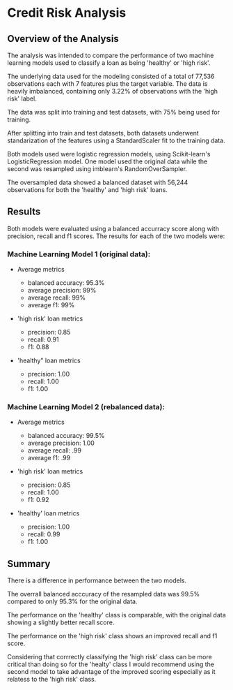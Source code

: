 # Credit Risk Analysis

## Overview of the Analysis

The analysis was intended to compare the performance of two machine learning models used to classify a loan as being 'healthy' or 'high risk'.  

The underlying data used for the modeling consisted of a total of 77,536 observations each with 7 features plus the target variable. The data is heavily imbalanced, containing only 3.22% of observations with the 'high risk' label.

The data was split into training and test datasets, with 75% being used for training.

After splitting into train and test datasets, both datasets underwent standarization of the features using a StandardScaler fit to the training data.

Both models used were logistic regression models, using Scikit-learn's LogisticRegression model. One model used the original data while the second was resampled using imblearn's RandomOverSampler.

The oversampled data showed a balanced dataset with 56,244 observations for both the 'healthy' and 'high risk' loans.

## Results

Both models were evaluated using a balanced accurracy score along with precision, recall and f1 scores. The results for each of the two models were:

### Machine Learning Model 1 (original data):
* Average metrics
  * balanced accuracy: 95.3%
  * average precision: 99%
  * average recall: 99%
  * average f1: 99%
  
* 'high risk' loan metrics
  * precision: 0.85
  * recall: 0.91
  * f1: 0.88
      
* 'healthy" loan metrics
  * precision: 1.00
  * recall: 1.00
  * f1: 1.00



### Machine Learning Model 2 (rebalanced data):

* Average metrics
  * balanced accuracy: 99.5%
  * average precision: 1.00
  * average recall: .99
  * average f1: .99
  
* 'high risk' loan metrics
  * precision: 0.85
  * recall: 1.00
  * f1: 0.92 

* 'healthy' loan metrics
  * precision: 1.00
  * recall: 0.99
  * f1: 1.00 


## Summary

There is a difference in performance between the two models. 

The overrall balanced acccuracy of the resampled data was 99.5% compared to only 95.3% for the original data. 

The performance on the 'healthy' class is comparable, with the original data showing a slightly better recall score.

The performance on the 'high risk' class shows an improved recall and f1 score.

Considering that corrrectly classifying the 'high risk' class can be more critical than doing so for the 'healty' class I would recommend using the second model to take advantage of the improved scoring especially as it relatess to the 'high risk' class.
